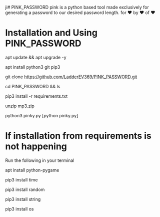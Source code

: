 ji# PINK_PASSWORD
pink is a python based tool made exclusively for generating a password to our desired password length.
for ❤️ 
by ❤️
of ❤️

# Installation and Using PINK_PASSWORD
apt update && apt upgrade -y

apt install python3 git pip3

git clone https://github.com/LadderEV369/PINK_PASSWORD.git

cd PINK_PASSWORD && ls

pip3 install -r requirements.txt

unzip mp3.zip

python3 pinky.py [python pinky.py]

# If installation from requirements is not happening 
Run the following in your terminal

apt install python-pygame

pip3 install time

pip3 install random

pip3 install string

pip3 install os

